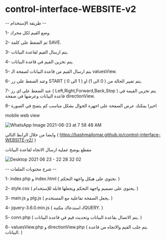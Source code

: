 # control-interface-WEBSITE-v2

-- طريقة الإستخدام --


1- وضع القيم لكل محرك.


2- ثم الضغط على كلمة SAVE.


3- يتم ارسال القيم لقاعدة البيانات.


4- يتم تخزين القيم في قاعدة البيانات.


5- يتم ارسال القيم من قاعدة البيانات لصفحة الـ valuesView.


6- وعند الضغط على زر START يتم تغيير الحالة من ( 0 الى 1) او ( 1 الى 0 ).


7- عند الضغط على اي رز ( Left,Right,Forward,Back,Stop ) يتم تخزين القيمة في قاعدة البيانات وعرضها في صفحة directionView.


8- اخيرا يمكنك عرض الصفحة على اجهزة الجوال بشكل مناسب كم يتضح في الصورة 


mobile web view


![WhatsApp Image 2021-06-23 at 7 58 48 AM](https://user-images.githubusercontent.com/78684031/123038820-c330ba00-d3f9-11eb-8edf-7a178e5cf0b7.jpeg)


وايضا من خلال الرابط التالي ( https://bashmailomar.github.io/control-interface-WEBSITE-v2/ )


مقطع يوضح عملية ارسال الاتجاه لقاعدة البيانات

![Desktop 2021 06 23 - 22 28 32 02](https://user-images.githubusercontent.com/78684031/123157638-78538880-d473-11eb-9890-8b0bf371bdba.gif)


-- شرح محتويات الملفات --


1- index.php و index.html ( تحتوي على هيكل واجهة التحكم. )


2- style.css ( يحتوي على تصميم واجهة التحكم ويجعلها قابلة للإستخدام. )


3- main.js و plg.js ( يجعل الصفحة تفاعلية مع المستخدم. )


4- jquery-3.6.0.min.js ( استدعاك مكتبة JQUERY. )


5- conn.php ( يتم الاتصال بقاعدة البيانات وتحديث قيم في قاعدة البيانات. )


6- valuesView.php و directionView.php ( يتم جلب القيم والاتجاه من قاعدة البيانات. )


